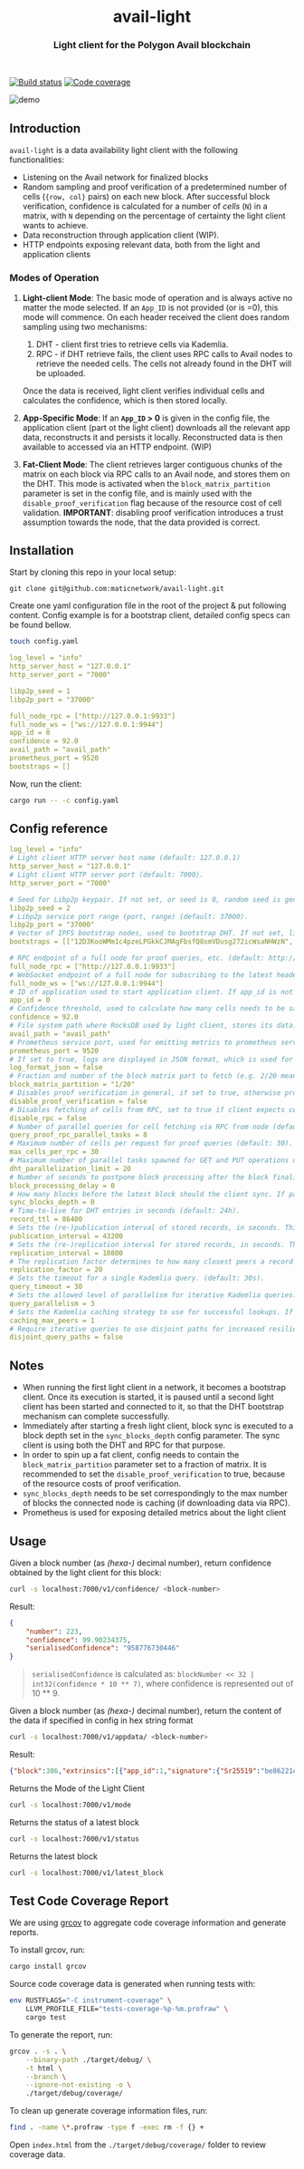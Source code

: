 <div align="Center">
<h1>avail-light</h1>
<h3> Light client for the Polygon Avail blockchain</h3>
</div>

<br>

[![Build status](https://github.com/maticnetwork/avail-light/actions/workflows/default.yml/badge.svg)](https://github.com/maticnetwork/avail-light/actions/workflows/default.yml) [![Code coverage](https://codecov.io/gh/maticnetwork/avail-light/branch/main/graph/badge.svg?token=7O2EA7QMC2)](https://codecov.io/gh/maticnetwork/avail-light)

![demo](./img/lc.png)

## Introduction

`avail-light` is a data availability light client with the following functionalities:

* Listening on the Avail network for finalized blocks
* Random sampling and proof verification of a predetermined number of cells (`{row, col}` pairs) on each new block. After successful block verification, confidence is calculated for a number of *cells* (`N`) in a matrix, with `N` depending on the percentage of certainty the light client wants to achieve.
* Data reconstruction through application client (WIP).
* HTTP endpoints exposing relevant data, both from the light and application clients

### Modes of Operation

1. **Light-client Mode**: The basic mode of operation and is always active no matter the mode selected. If an `App_ID` is not provided (or is =0), this mode will commence. On each header received the client does random sampling using two mechanisms:

    1. DHT - client first tries to retrieve cells via Kademlia.
	2. RPC - if DHT retrieve fails, the client uses RPC calls to Avail nodes to retrieve the needed cells. The cells not already found in the DHT will be uploaded.

	Once the data is received, light client verifies individual cells and calculates the confidence, which is then stored locally.

2. **App-Specific Mode**: If an **`App_ID` > 0** is given in the config file, the application client (part ot the light client) downloads all the relevant app data, reconstructs it and persists it locally. Reconstructed data is then available to accessed via an HTTP endpoint. (WIP)

3. **Fat-Client Mode**: The client retrieves larger contiguous chunks of the matrix on each block via RPC calls to an Avail node, and stores them on the DHT. This mode is activated when the `block_matrix_partition` parameter is set in the config file, and is mainly used with the `disable_proof_verification` flag because of the resource cost of cell validation. 
**IMPORTANT**: disabling proof verification introduces a trust assumption towards the node, that the data provided is correct. 

## Installation

Start by cloning this repo in your local setup:

```ssh
git clone git@github.com:maticnetwork/avail-light.git
```

Create one yaml configuration file in the root of the project & put following content. Config example is for a bootstrap client, detailed config specs can be found bellow.

```bash
touch config.yaml
```

```yaml
log_level = "info"
http_server_host = "127.0.0.1"
http_server_port = "7000"

libp2p_seed = 1
libp2p_port = "37000"

full_node_rpc = ["http://127.0.0.1:9933"]
full_node_ws = ["ws://127.0.0.1:9944"]
app_id = 0
confidence = 92.0
avail_path = "avail_path"
prometheus_port = 9520
bootstraps = []
```

Now, run the client:

```bash
cargo run -- -c config.yaml  
```

## Config reference
```yaml
log_level = "info"
# Light client HTTP server host name (default: 127.0.0.1)
http_server_host = "127.0.0.1"
# Light client HTTP server port (default: 7000).
http_server_port = "7000"

# Seed for Libp2p keypair. If not set, or seed is 0, random seed is generated
libp2p_seed = 2
# Libp2p service port range (port, range) (default: 37000).
libp2p_port = "37000"
# Vector of IPFS bootstrap nodes, used to bootstrap DHT. If not set, light client acts as a bootstrap node, waiting for first peer to connect for DHT bootstrap (default: empty).
bootstraps = [["12D3KooWMm1c4pzeLPGkkCJMAgFbsfQ8xmVDusg272icWsaNHWzN", "/ip4/127.0.0.1/tcp/37000"]]

# RPC endpoint of a full node for proof queries, etc. (default: http://127.0.0.1:9933).
full_node_rpc = ["http://127.0.0.1:9933"]
# WebSocket endpoint of a full node for subscribing to the latest header, etc (default: ws://127.0.0.1:9944).
full_node_ws = ["ws://127.0.0.1:9944"]
# ID of application used to start application client. If app_id is not set, or set to 0, application client is not started (default: 0).
app_id = 0
# Confidence threshold, used to calculate how many cells needs to be sampled to achieve desired confidence (default: 92.0).
confidence = 92.0
# File system path where RocksDB used by light client, stores its data.
avail_path = "avail_path"
# Prometheus service port, used for emitting metrics to prometheus server. (default: 9520)
prometheus_port = 9520
# If set to true, logs are displayed in JSON format, which is used for structured logging. Otherwise, plain text format is used (default: false).
log_format_json = false
# Fraction and number of the block matrix part to fetch (e.g. 2/20 means second 1/20 part of a matrix). This is the parameter that determines whether the client behaves as fat client or light client
block_matrix_partition = "1/20"
# Disables proof verification in general, if set to true, otherwise proof verification is performed. (default: false).
disable_proof_verification = false
# Disables fetching of cells from RPC, set to true if client expects cells to be available in DHT (default: false)
disable_rpc = false
# Number of parallel queries for cell fetching via RPC from node (default: 8).
query_proof_rpc_parallel_tasks = 8
# Maximum number of cells per request for proof queries (default: 30).
max_cells_per_rpc = 30
# Maximum number of parallel tasks spawned for GET and PUT operations on DHT (default: 20).
dht_parallelization_limit = 20
# Number of seconds to postpone block processing after the block finalized message arrives. (default: 0).
block_processing_delay = 0
# How many blocks before the latest block should the client sync. If parameter is empty, or set to 0, syncing is disabled. (default: 0).
sync_blocks_depth = 0
# Time-to-live for DHT entries in seconds (default: 24h).
record_ttl = 86400
# Sets the (re-)publication interval of stored records, in seconds. This interval should be significantly shorter than the record TTL, ensure records do not expire prematurely. (default: 12h).
publication_interval = 43200
# Sets the (re-)replication interval for stored records, in seconds. This interval should be significantly shorter than the publication interval, to ensure persistence between re-publications. (default: 3h).
replication_interval = 10800
# The replication factor determines to how many closest peers a record is replicated. (default: 20).
replication_factor = 20
# Sets the timeout for a single Kademlia query. (default: 30s).
query_timeout = 30
# Sets the allowed level of parallelism for iterative Kademlia queries. (default: 3).
query_parallelism = 3
# Sets the Kademlia caching strategy to use for successful lookups. If set to 0, caching is disabled. (default: 1).
caching_max_peers = 1
# Require iterative queries to use disjoint paths for increased resiliency in the presence of potentially adversarial nodes. (default: false).
disjoint_query_paths = false
```

## Notes

- When running the first light client in a network, it becomes a bootstrap client. Once its execution is started, it is paused until a second light client has been started and connected to it, so that the DHT bootstrap mechanism can complete successfully. 
- Immediately after starting a fresh light client, block sync is executed to a block depth set in the `sync_blocks_depth` config parameter. The sync client is using both the DHT and RPC for that purpose.
- In order to spin up a fat client, config needs to contain the `block_matrix_partition` parameter set to a fraction of matrix. It is recommended to set the `disable_proof_verification` to true, because of the resource costs of proof verification.
- `sync_blocks_depth` needs to be set correspondingly to the max number of blocks the connected node is caching (if downloading data via RPC).
- Prometheus is used for exposing detailed metrics about the light client



## Usage

Given a block number (as _(hexa-)_ decimal number), return confidence obtained by the light client for this block:

```bash
curl -s localhost:7000/v1/confidence/ <block-number>
```

Result:

```json
{
    "number": 223,
    "confidence": 99.90234375,
    "serialisedConfidence": "958776730446"
}
```

> `serialisedConfidence` is calculated as:
> `blockNumber << 32 | int32(confidence * 10 ** 7)`, where confidence is represented out of 10 ** 9.


Given a block number (as _(hexa-)_ decimal number), return the content of the data if specified in config in hex string format

```bash
curl -s localhost:7000/v1/appdata/ <block-number>
```

Result:

```json
{"block":386,"extrinsics":[{"app_id":1,"signature":{"Sr25519":"be86221cc07a461537570637d75a0569c2210286e85c693e3b31d94211b1ef1eaf451b13072066f745f70801ad6af0dcdf2e42b7bf77be2dc6709196b4d45889"},"data":"0x313537626233643536653339356537393237633664"}]}
```

Returns the Mode of the Light Client

```bash
curl -s localhost:7000/v1/mode
```

Returns the status of a latest block

```bash
curl -s localhost:7000/v1/status
```

Returns the latest block 

```bash
curl -s localhost:7000/v1/latest_block
```

## Test Code Coverage Report

We are using [grcov](https://github.com/mozilla/grcov) to aggregate code coverage information and generate reports.

To install grcov, run:

```bash
cargo install grcov
```

Source code coverage data is generated when running tests with:

```bash
env RUSTFLAGS="-C instrument-coverage" \
	LLVM_PROFILE_FILE="tests-coverage-%p-%m.profraw" \
	cargo test
```

To generate the report, run:

```bash
grcov . -s . \
	--binary-path ./target/debug/ \
	-t html \
	--branch \
	--ignore-not-existing -o \
	./target/debug/coverage/
```

To clean up generate coverage information files, run:

```bash
find . -name \*.profraw -type f -exec rm -f {} +
```

Open `index.html` from the `./target/debug/coverage/` folder to review coverage data.
